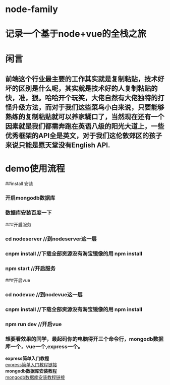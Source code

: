 # node-family
# 记录一个基于node+vue的全栈之旅
# 闲言
## 前端这个行业最主要的工作其实就是复制粘贴，技术好坏的区别是什么呢，其实就是技术好的人复制粘贴的快，准，狠。哈哈开个玩笑，大佬自然有大佬独特的打怪升级方法，而对于我们这些菜鸟小白来说，只要能够熟练的复制粘贴就可以养家糊口了，当然现在还有一个因素就是我们都需奔跑在英语八级的阳光大道上，一些优秀框架的API全是英文，对于我们这伦敦郊区的孩子来说只能是愿天堂没有English API.
# demo使用流程
##install 安装
### 开启mongodb数据库
### 数据库安装百度一下
###开启服务
### cd nodeserver  //到nodeserver这一层
### cnpm install  //下载全部资源没有淘宝镜像的用  npm install
### npm start  //开启服务
###开启vue
### cd nodevue  //到nodevue这一层
### cnpm install  //下载全部资源没有淘宝镜像的用  npm install
### npm run dev  //开启vue
### 想要看效果的同学，最起码你的电脑得开三个命令行，mongodb数据库一个，vue一个,express一个。
**express简单入门教程**  
[express简单入门教程链接](http://www.jqpblog.site/2018/01/17/node-mongodb-express-vue%E5%85%A8%E6%A0%88%E4%B9%8B%E6%97%85%E4%B9%8Bexpress/)  
**mongodb数据库安装教程**  
[mongodb数据库安装教程链接](http://www.jqpblog.site/2018/01/17/node-mongodb-express-vue%E5%85%A8%E6%A0%88%E4%B9%8B%E6%97%85%E4%B9%8Bexpress/)
